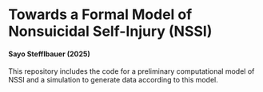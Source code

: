 # Towards a Formal Model of Nonsuicidal Self-Injury (NSSI) 
#### Sayo Stefflbauer (2025)
This repository includes the code for a preliminary computational model of NSSI and a simulation to generate data according to this model.

